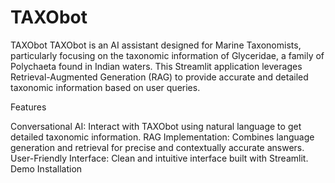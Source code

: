 # TAXObot


TAXObot
TAXObot is an AI assistant designed for Marine Taxonomists, particularly focusing on the taxonomic information of Glyceridae, a family of Polychaeta found in Indian waters. This Streamlit application leverages Retrieval-Augmented Generation (RAG) to provide accurate and detailed taxonomic information based on user queries.

Features

Conversational AI: Interact with TAXObot using natural language to get detailed taxonomic information.
RAG Implementation: Combines language generation and retrieval for precise and contextually accurate answers.
User-Friendly Interface: Clean and intuitive interface built with Streamlit.
Demo
Installation

